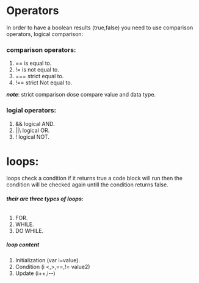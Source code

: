 # Operators 

In order to have a boolean results (true,false) you need to use comparison operators, logical comparison: 


### comparison operators:

1. == is equal to. 
2. != is not equal to.
3. === strict equal to. 
4. !== strict Not equal to. 

***note***: strict comparison dose compare value and data type. 

### logial operators:
1. && logical AND. 
2. \||\ logical OR.
3. ! logical NOT. 


# loops: 

loops check a condition if it returns true a code block will run then the condition will be checked again untill the condition returns false. 
###### ***their are three types of loops:***
1. FOR. 
2. WHILE. 
3. DO WHILE. 

##### ***loop content***

1. Initialization (var i=value).
2. Condition (i <,>,==,!= value2)
3. Update (i++,i--)
















